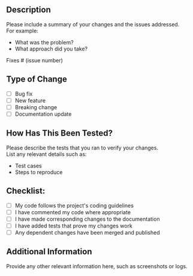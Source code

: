 ## Description

Please include a summary of your changes and the issues addressed.  
For example:
- What was the problem?
- What approach did you take?

Fixes # (issue number)

## Type of Change

- [ ] Bug fix
- [ ] New feature
- [ ] Breaking change
- [ ] Documentation update

## How Has This Been Tested?

Please describe the tests that you ran to verify your changes.  
List any relevant details such as:
- Test cases
- Steps to reproduce

## Checklist:

- [ ] My code follows the project's coding guidelines
- [ ] I have commented my code where appropriate
- [ ] I have made corresponding changes to the documentation
- [ ] I have added tests that prove my changes work
- [ ] Any dependent changes have been merged and published

## Additional Information

Provide any other relevant information here, such as screenshots or logs.
